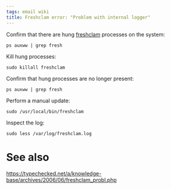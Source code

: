 ```yaml
---
tags: email wiki
title: Freshclam error: "Problem with internal logger"
---
```


Confirm that there are hung [freshclam](/wiki/freshclam) processes on the system:

    ps auxww | grep fresh

Kill hung processes:

    sudo killall freshclam

Confirm that hung processes are no longer present:

    ps auxww | grep fresh

Perform a manual update:

    sudo /usr/local/bin/freshclam

Inspect the log:

    sudo less /var/log/freshclam.log

# See also

<https://typechecked.net/a/knowledge-base/archives/2006/06/freshclam_probl.php>
